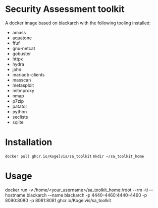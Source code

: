 # Security Assessment toolkit

A docker image based on blackarch with the following tooling installed:

- amass
- aquatone
- ffuf
- gnu-netcat
- gobuster
- httpx
- hydra
- john
- mariadb-clients
- masscan
- metasploit
- mitmproxy
- nmap 
- p7zip
- patator
- python
- seclists
- sqlite

# Installation

`docker pull ghcr.io/Kogelvis/sa_toolkit`
`mkdir ~/sa_toolkit_home`

# Usage
docker run -v /home/<your_username>/sa_toolkit_home:/root --rm -ti --hostname blackarch --name blackarch -p 4440-4460:4440-4460 -p 8080:8080 -p 8081:8081 ghcr.io/Kogelvis/sa_toolkit
